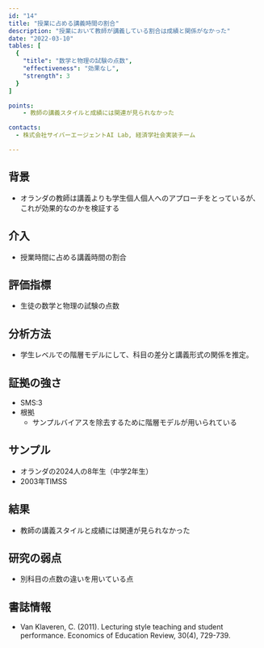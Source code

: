 ```yaml
---
id: "14"
title: "授業に占める講義時間の割合"
description: "授業において教師が講義している割合は成績と関係がなかった"
date: "2022-03-10"
tables: [
  {
    "title": "数学と物理の試験の点数",
    "effectiveness": "効果なし",
    "strength": 3
  }
]

points:
    - 教師の講義スタイルと成績には関連が見られなかった

contacts:
  - 株式会社サイバーエージェントAI Lab, 経済学社会実装チーム

---
```


## 背景
- オランダの教師は講義よりも学生個人個人へのアプローチをとっているが、これが効果的なのかを検証する

## 介入
- 授業時間に占める講義時間の割合

## 評価指標
- 生徒の数学と物理の試験の点数

## 分析方法
- 学生レベルでの階層モデルにして、科目の差分と講義形式の関係を推定。

## 証拠の強さ
- SMS:3
- 根拠 
    - サンプルバイアスを除去するために階層モデルが用いられている

## サンプル
- オランダの2024人の8年生（中学2年生）
- 2003年TIMSS

## 結果
- 教師の講義スタイルと成績には関連が見られなかった

## 研究の弱点
- 別科目の点数の違いを用いている点

## 書誌情報
- Van Klaveren, C. (2011). Lecturing style teaching and student performance. Economics of Education Review, 30(4), 729-739.